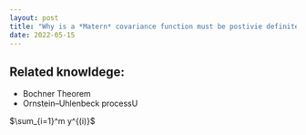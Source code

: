 ```yaml
---
layout: post
title: "Why is a *Matern* covariance function must be postivie definite?"
date: 2022-05-15
---
```


## Related knowldege: 

* Bochner Theorem
* Ornstein–Uhlenbeck processU


$\sum_{i=1}^m y^{(i)}$
